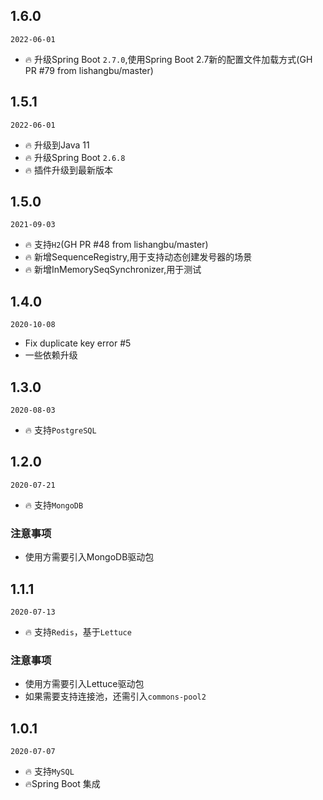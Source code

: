 ## 1.6.0
`2022-06-01`
- 🔥 升级Spring Boot `2.7.0`,使用Spring Boot 2.7新的配置文件加载方式(GH PR #79 from lishangbu/master)

## 1.5.1
`2022-06-01`
- 🔥 升级到Java 11
- 🔥 升级Spring Boot `2.6.8`
- 🔥 插件升级到最新版本

## 1.5.0
`2021-09-03`
- 🔥 支持`H2`(GH PR #48 from lishangbu/master)
- 🔥 新增SequenceRegistry,用于支持动态创建发号器的场景
- 🔥 新增InMemorySeqSynchronizer,用于测试

## 1.4.0
`2020-10-08`
- Fix duplicate key error #5
- 一些依赖升级


## 1.3.0

`2020-08-03`

- 🔥 支持`PostgreSQL`


## 1.2.0

`2020-07-21`

- 🔥 支持`MongoDB`

### 注意事项

- 使用方需要引入MongoDB驱动包


## 1.1.1

`2020-07-13`

- 🔥 支持`Redis`，基于`Lettuce`


### 注意事项

- 使用方需要引入Lettuce驱动包
- 如果需要支持连接池，还需引入`commons-pool2`


## 1.0.1

`2020-07-07`

- 🔥 支持`MySQL`
- 🔥Spring Boot 集成

